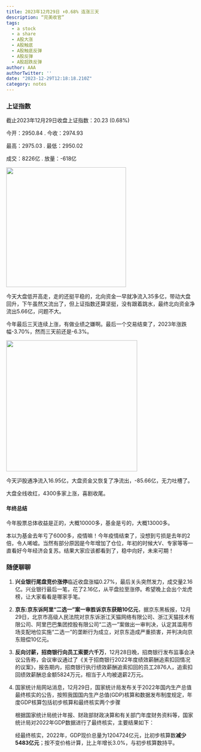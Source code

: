 ```yaml
---
title: 2023年12月29日 ⬆️0.68% 连涨三天
description: “完美收官”
tags:
  - a stock
  - a share
  - A股大涨
  - A股触底
  - A股触底反弹
  - A股反弹
  - A股超跌反弹
author: AAA
authorTwitter: ''
date: "2023-12-29T12:18:18.210Z"
category: notes
---
```


### 上证指数

截止2023年12月29日收盘上证指数：<span class="font-semibold text-r-5">20.23 (0.68%)</span>

今开：<span class="font-semibold text-g-5">2950.84</span> . 今收：<span class="font-semibold text-r-6">2974.93</span>

最高：<span class="font-semibold text-r-6">2975.03</span> . 最低：<span class="font-semibold text-g-5">2950.02</span>

成交：<span class="font-semibold">8226亿</span> . 放量：<span class="font-semibold text-g-6">-618亿</span>

<img src="/images/uploads/2023-12/20231229-zs-sh.png" style="width: 320px;">

今天大盘低开高走，走的还挺平稳的，北向资金一早就净流入35多亿，带动大盘回升，下午虽然又流出了，但上证指数还算坚挺，没有跟着跳水，最终北向资金净流出5.66亿，问题不大。

今年最后三天连续上涨，有做业绩之嫌啊。最后一个交易结束了，2023年涨跌幅<span class="font-semibold text-g-5">-3.70%</span>，然而三天前还是-6.3%。

<img src="/images/uploads/2023-12/20231229-zs-global.png" style="width: 350px">

今天沪股通净流入<span class="font-semibold text-r-5">16.95亿</span>，大盘资金又恢复了净流出，<span class="font-semibold text-g-5">-85.66亿</span>，无力吐槽了。

大盘全线收红，4300多家上涨，喜剧收尾。

#### 年终总结

今年股票总体收益是正的，大概10000多，基金是亏的，大概13000多。

本以为基金去年亏了6000多，疫情嘛！今年疫情结束了，没想到亏损是去年的2倍，令人唏嘘。当然有部分原因是今年增加了仓位，年初的时候大V、专家等等一直看好今年经济会复苏。结果大家应该都看到了，稳中向好，未来可期！

### 随便聊聊

1. **兴业银行尾盘竞价涨停**临近收盘涨幅0.27%，最后关头突然发力，成交量2.16亿。兴业银行最后一笔，花了2.16亿，从平盘拉至涨停。希望晚上会出个龙虎榜，让大家看看是哪家手笔。
2. **京东:京东诉阿里“二选一”案一审胜诉京东获赔10亿元**，据京东黑板报，12月29日，北京市高级人民法院对京东诉浙江天猫网络有限公司、浙江天猫技术有限公司、阿里巴巴集团控股有限公司“二选一”案做出一审判决，认定其滥用市场支配地位实施“二选一”的垄断行为成立，对京东造成严重损害，并判决向京东赔偿10亿元。
3. **反向讨薪，招商银行向员工索要六千万**，12月28日晚，招商银行发布监事会决议公告称，会议审议通过了《关于招商银行2022年度绩效薪酬追索扣回情况的议案》，报告期内，招商银行执行绩效薪酬追索扣回的员工2876人，追索扣回绩效薪酬总金额5824万元，相当于人均被退薪2万元。
4. 国家统计局网站消息，12月29日，国家统计局发布关于2022年国内生产总值最终核实的公告，按照我国国内生产总值(GDP)核算和数据发布制度规定，年度GDP核算包括初步核算和最终核实两个步骤
   
   根据国家统计局统计年报、财政部财政决算和有关部门年度财务资料等，国家统计局对2022年GDP数据进行了最终核实，主要结果如下：
   
   经最终核实，2022年，GDP现价总量为1204724亿元，比初步核算数**减少5483亿元**；按不变价格计算，比上年增长3.0%，与初步核算数持平。